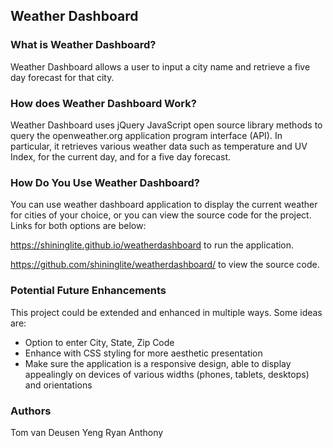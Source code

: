 ## Weather Dashboard

### What is Weather Dashboard?
Weather Dashboard allows a user to input a city name and retrieve a five day forecast for that city.

### How does Weather Dashboard Work?
Weather Dashboard uses jQuery JavaScript open source library methods to query the openweather.org application program interface (API). In particular, it retrieves various weather data such as temperature and UV Index, for the current day, and for a five day forecast.

### How Do You Use Weather Dashboard?
You can use weather dashboard application to display the current weather for cities of your choice, or you can view the source code for the project. Links for both options are below:

https://shininglite.github.io/weatherdashboard to run the application.

https://github.com/shininglite/weatherdashboard/ to view the source code.

### Potential Future Enhancements
This project could be extended and enhanced in multiple ways. Some ideas are:
- Option to enter City, State, Zip Code
- Enhance with CSS styling for more aesthetic presentation
- Make sure the application is a responsive design, able to display appealingly on devices of various widths (phones, tablets, desktops) and orientations

### Authors
Tom van Deusen
Yeng
Ryan
Anthony

